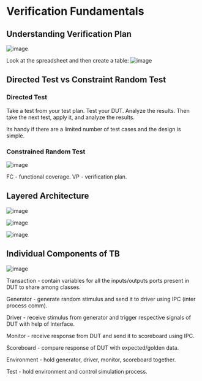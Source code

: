 # Verification Fundamentals

## Understanding Verification Plan
![image](https://github.com/coolnikitav/coding-lessons/assets/30304422/a029c5d0-dd08-4c26-bd72-b84948de29cf)

Look at the spreadsheet and then create a table:
![image](https://github.com/coolnikitav/coding-lessons/assets/30304422/ab824029-7035-4bb0-a01f-feb725ed65e7)

## Directed Test vs Constraint Random Test

### Directed Test
Take a test from your test plan. Test your DUT. Analyze the results. Then take the next test, apply it, and analyze the results.

Its handy if there are a limited number of test cases and the design is simple.

### Constrained Random Test
![image](https://github.com/coolnikitav/coding-lessons/assets/30304422/f44bf5fa-0a56-4172-b3e2-d7a79871795e)

FC - functional coverage. VP - verification plan.

## Layered Architecture
![image](https://github.com/coolnikitav/coding-lessons/assets/30304422/56bf9b49-d141-448a-b334-95f1e7bff17a)

![image](https://github.com/coolnikitav/coding-lessons/assets/30304422/f2b041b0-0bfd-436f-bfcd-e75a61984005)

![image](https://github.com/coolnikitav/coding-lessons/assets/30304422/33d7afd1-11b8-4d9b-8b04-801cc1ce2d42)

## Individual Components of TB

![image](https://github.com/coolnikitav/coding-lessons/assets/30304422/5a99e62b-e3c3-460e-9724-b99f7323ef09)

Transaction - contain variables for all the inputs/outputs ports present in DUT to share among classes.

Generator - generate random stimulus and send it to driver using IPC (inter process comm).

Driver - receive stimulus from generator and trigger respective signals of DUT with help of Interface.

Monitor - receive response from DUT and send it to scoreboard using IPC.

Scoreboard - compare response of DUT with expected/golden data.

Environment - hold generator, driver, monitor, scoreboard together.

Test - hold environment and control simulation process.
